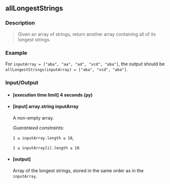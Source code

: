 ## allLongestStrings

### Description
> Given an array of strings, return another array containing all of its longest strings.

### Example

For ```inputArray = ["aba", "aa", "ad", "vcd", "aba"]```, the output should be
```allLongestStrings(inputArray) = ["aba", "vcd", "aba"]```.

### Input/Output

* #### [execution time limit] 4 seconds (py)

* #### [input] array.string inputArray
	A non-empty array.

 	<i>Guaranteed constraints:</i>

    ```1 ≤ inputArray.length ≤ 10```,

    ```1 ≤ inputArray[i].length ≤ 10```.

* #### [output]
	Array of the longest strings, stored in the same order as in the 		```inputArray```.
